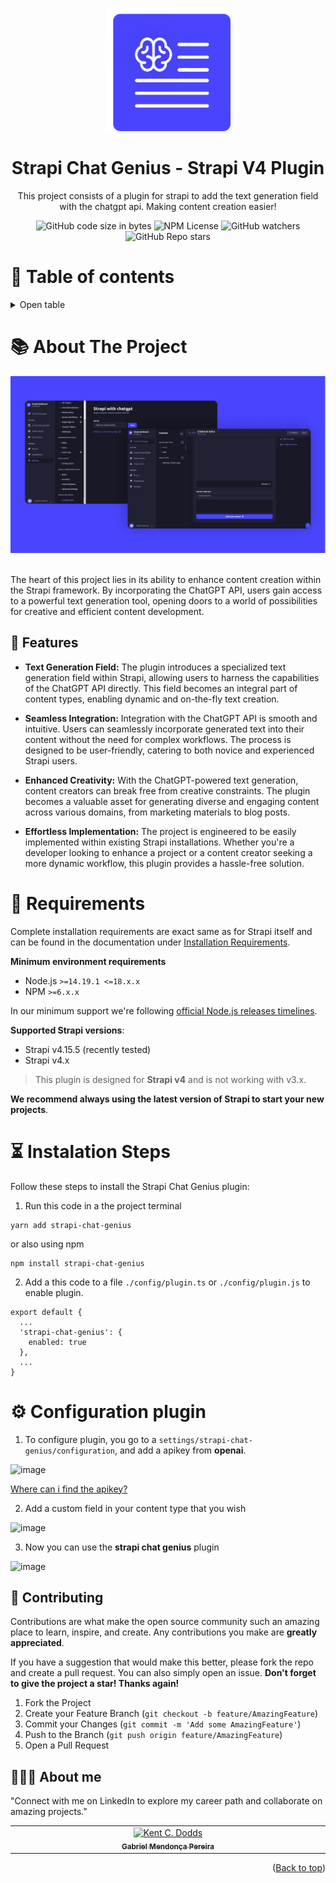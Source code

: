 <a id="readme-top"></a>
<div align="center">
  <img src="public/assets/Logo.svg" alt="Logo - Strapi Chat Genius" width="200px" />
</div>
<div align="center">
  <h1>Strapi Chat Genius - Strapi V4 Plugin</h1>
  <p>This project consists of a plugin for strapi to add the text generation field with the chatgpt api. Making content creation easier!</p>
</div>

<div align="center">
  <img alt="GitHub code size in bytes" src="https://img.shields.io/github/languages/code-size/gabriel-mend/strapi-chat-genius">
  <img alt="NPM License" src="https://img.shields.io/npm/l/strapi-chat-genius">
  <img alt="GitHub watchers" src="https://img.shields.io/github/watchers/gabriel-mend/strapi-chat-genius">
  <img alt="GitHub Repo stars" src="https://img.shields.io/github/stars/gabriel-mend/strapi-chat-genius">
</div>

# 📌 Table of contents
<details>
  <summary>Open table</summary>
  <ol>
    <li><a href="#-about-the-project">About the project</a></li>
    <li><a href="#-requirements">Requirements</a></li>
    <li><a href="#-instalation-steps">Instalation Steps</a></li>
    <li><a href="#-configuring-plugin">Configuring plugin</a></li>
    <li><a href="#-contributing">Contributing</a></li>
    <li><a href="#-about-me">About me</a></li>
  </ol>
</details>

# 📚 About The Project

<div align="center">
  <img src="public/assets/Screens.png" alt="Screens for plugin" />
</div>

<br/>

The heart of this project lies in its ability to enhance content creation within the Strapi framework. By incorporating the ChatGPT API, users gain access to a powerful text generation tool, opening doors to a world of possibilities for creative and efficient content development.

## 🌠 Features

- <strong>Text Generation Field:</strong>
The plugin introduces a specialized text generation field within Strapi, allowing users to harness the capabilities of the ChatGPT API directly. This field becomes an integral part of content types, enabling dynamic and on-the-fly text creation.

- <strong>Seamless Integration:</strong>
Integration with the ChatGPT API is smooth and intuitive. Users can seamlessly incorporate generated text into their content without the need for complex workflows. The process is designed to be user-friendly, catering to both novice and experienced Strapi users.

- <strong>Enhanced Creativity:</strong>
With the ChatGPT-powered text generation, content creators can break free from creative constraints. The plugin becomes a valuable asset for generating diverse and engaging content across various domains, from marketing materials to blog posts.

- <strong>Effortless Implementation:</strong>
The project is engineered to be easily implemented within existing Strapi installations. Whether you're a developer looking to enhance a project or a content creator seeking a more dynamic workflow, this plugin provides a hassle-free solution.

# 📝 Requirements 

Complete installation requirements are exact same as for Strapi itself and can be found in the documentation under [Installation Requirements](https://docs.strapi.io/developer-docs/latest/getting-started/introduction.html).

**Minimum environment requirements**

-   Node.js `>=14.19.1 <=18.x.x`
-   NPM `>=6.x.x`

In our minimum support we're following [official Node.js releases timelines](https://nodejs.org/en/about/releases/).

**Supported Strapi versions**:

-   Strapi v4.15.5 (recently tested)
-   Strapi v4.x

> This plugin is designed for **Strapi v4** and is not working with v3.x.

**We recommend always using the latest version of Strapi to start your new projects**.

# ⏳ Instalation Steps
Follow these steps to install the Strapi Chat Genius plugin:

1. Run this code in a the project terminal
```
yarn add strapi-chat-genius
```
or also using npm
```
npm install strapi-chat-genius 
```
2. Add a this code to a file ```./config/plugin.ts``` or ```./config/plugin.js``` to enable plugin.
```
export default {
  ...
  'strapi-chat-genius': {
    enabled: true
  },
  ...
}
``` 

# ⚙️ Configuration plugin
1. To configure plugin, you go to a ```settings/strapi-chat-genius/configuration```, and add a apikey from **openai**.
   
![image](https://github.com/gabriel-mend/strapi-chat-genius/assets/49095200/f96a504b-0c83-4b6d-9398-9330be4f1025)

<a href="https://platform.openai.com/api-keys">Where can i find the apikey?</a>

2. Add a custom field in your content type that you wish
   
  ![image](https://github.com/gabriel-mend/strapi-chat-genius/assets/49095200/fadbb88e-5547-40ee-85eb-d9ad3572d24a)
  
3. Now you can use the **strapi chat genius** plugin

  ![image](https://github.com/gabriel-mend/strapi-chat-genius/assets/49095200/4c3f09ae-fbe8-4fad-8a00-5035068ead2f)

## 🤝 Contributing

Contributions are what make the open source community such an amazing place to learn, inspire, and create. Any contributions you make are **greatly appreciated**.

If you have a suggestion that would make this better, please fork the repo and create a pull request. You can also simply open an issue.
**Don't forget to give the project a star! Thanks again!**

1. Fork the Project
2. Create your Feature Branch (`git checkout -b feature/AmazingFeature`)
3. Commit your Changes (`git commit -m 'Add some AmazingFeature'`)
4. Push to the Branch (`git push origin feature/AmazingFeature`)
5. Open a Pull Request

## 👨🏻‍🚀 About me
"Connect with me on LinkedIn to explore my career path and collaborate on amazing projects."
<table>
  <tbody>
    <tr>
      <td align="center" valign="top" width="14.28%"><a href="https://www.linkedin.com/in/gabriel-mendonca-pereira/"><img src="https://avatars0.githubusercontent.com/u/49095200?s=460&u=27a77c43fff5eab61be02a3fedfd7db554145981&v=4" width="100px;" alt="Kent C. Dodds"/><br /><sub><b>Gabriel Mendonça Pereira</b></sub></a><br />
    </tr>
  </tbody>
</table>

<p align="right">(<a href="#readme-top">Back to top</a>)</p>

